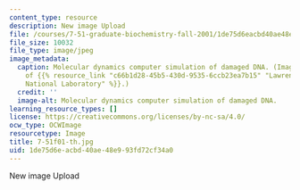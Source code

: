 ```yaml
---
content_type: resource
description: New image Upload
file: /courses/7-51-graduate-biochemistry-fall-2001/1de75d6eacbd40ae48e993fd72cf34a0_7-51f01-th.jpg
file_size: 10032
file_type: image/jpeg
image_metadata:
  caption: Molecular dynamics computer simulation of damaged DNA. (Image courtesy
    of {{% resource_link "c66b1d28-45b5-430d-9535-6ccb23ea7b15" "Lawrence Livermore
    National Laboratory" %}}.)
  credit: ''
  image-alt: Molecular dynamics computer simulation of damaged DNA.
learning_resource_types: []
license: https://creativecommons.org/licenses/by-nc-sa/4.0/
ocw_type: OCWImage
resourcetype: Image
title: 7-51f01-th.jpg
uid: 1de75d6e-acbd-40ae-48e9-93fd72cf34a0
---
```

New image Upload